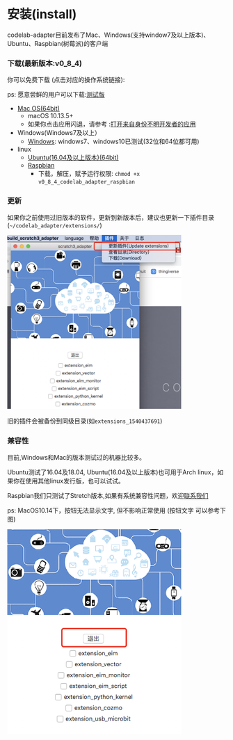 # 安装(install)
codelab-adapter目前发布了Mac、Windows(支持window7及以上版本)、Ubuntu、Raspbian(树莓派)的客户端

### 下载(最新版本:v0_8_4)
你可以免费下载 (点击对应的操作系统链接):

ps: 愿意尝鲜的用户可以下载:[测试版](/user_guide/develop/)

*  [Mac OS(64bit)](http://scratch3-files.just4fun.site/v0_8_4_codelab_adapter_mac.zip)
    *  macOS 10.13.5+
    *  如果你点击应用闪退，请参考 :[打开来自身份不明开发者的应用](https://support.apple.com/kb/PH25088?locale=zh_CN&viewlocale=zh_CN)
*  Windows(Windows7及以上）
    *  [Windows](http://scratch3-files.just4fun.site/v0_8_4_codelab_adapter_win.exe.zip): windows7、windows10已测试(32位和64位都可用)
*  linux
    *  [Ubuntu(16.04及以上版本)(64bit)](http://scratch3-files.just4fun.site/v0_8_4_codelab_adapter_ubuntu.zip)
    *  [Raspbian](http://scratch3-files.just4fun.site/v0_8_4_codelab_adapter_raspbian.zip)
        *  下载，解压，赋予运行权限: `chmod +x v0_8_4_codelab_adapter_raspbian`

### 更新
如果你之前使用过旧版本的软件，更新到新版本后，建议也更新一下插件目录(`~/codelab_adapter/extensions/`)

<img width="400px" src="../../img/scratch3_adapter_update.png">

旧的插件会被备份到同级目录(如`extensions_1540437691`)

### 兼容性
目前,Windows和Mac的版本测试过的机器比较多。

Ubuntu测试了16.04及18.04, Ubuntu(16.04及以上版本)也可用于Arch linux，如果你在使用其他linux发行版，也可以试试。

Raspbian我们只测试了Stretch版本,如果有系统兼容性问题，欢迎[联系我们](/about/contact/)

ps: MacOS10.14下，按钮无法显示文字, 但不影响正常使用 (按钮文字 可以参考下图)

<img src="../../img/adapter-exit-button.png" width=400 />